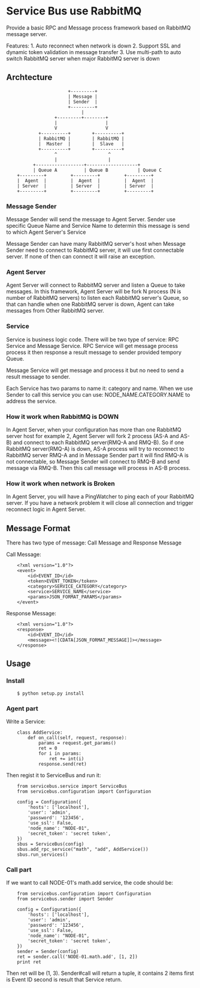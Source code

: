 # Service Bus use RabbitMQ

Provide a basic RPC and Message process framework based on RabbitMQ message server.

Features:
	1. Auto reconnect when network is down
	2. Support SSL and dynamic token validation in message transfer
	3. Use multi-path to auto switch RabbitMQ server when major RabbitMQ server is down

## Archtecture

						   +---------+
						   | Message |
						   | Sender  |
						   +---------+
						   		|
					  +---------+--------+
					  |  				 |
					  V  				 V
				+----------+		+----------+
				| RabbitMQ |		| RabbitMQ |
				|  Master  |		|  Slave   |
				+----------+		+----------+
					  ^					  ^
					  |					  |
			  +------------------+-------------------+
			  | Queue A			 | Queue B			 | Queue C
		+---------+			+---------+			+---------+
		|  Agent  |			|  Agent  |			|  Agent  |
		| Server  |			| Server  |			| Server  |
		+---------+			+---------+			+---------+

### Message Sender

Message Sender will send the message to Agent Server. Sender use specific Queue Name and Service Name to determin this message is send to which Agent Server's Service

Message Sender can have many RabbitMQ server's host when Message Sender need to connect to RabbitMQ server, it will use first connectable server. If none of then can connect it will raise an exception.

### Agent Server

Agent Server will connect to RabbitMQ server and listen a Queue to take messages. In this framework, Agent Server will be fork N process (N is number of RabbitMQ servers) to listen each RabbitMQ server's Queue, so that can handle when one RabbitMQ server is down, Agent can take messages from Other RabbitMQ server.

### Service

Service is business logic code. There will be two type of service: RPC Service and Message Service.
RPC Service will get message process process it then response a result message to sender provided tempory Queue.

Message Service will get message and process it but no need to send a result message to sender.

Each Service has two params to name it: category and name. When we use Sender to call this service you can use: NODE_NAME.CATEGORY.NAME to address the service.

### How it work when RabbitMQ is DOWN

In Agent Server, when your configuration has more than one RabbitMQ server host for example 2, Agent Server will fork 2 process (AS-A and AS-B) and connect to each RabbitMQ server(RMQ-A and RMQ-B). So if one RabbitMQ server(RMQ-A) is down, AS-A process will try to reconnect to RabbitMQ server RMQ-A and in Message Sender part it will find RMQ-A is not connectable, so Message Sender will connect to RMQ-B and send message via RMQ-B. Then this call message will process in AS-B process.

### How it work when network is Broken

In Agent Server, you will have a PingWatcher to ping each of your RabbitMQ server. If you have a network problem it will close all connection and trigger reconnect logic in Agent Server.


## Message Format

There has two type of message: Call Message and Response Message

Call Message:

		<?xml version="1.0"?>
		<event>
			<id>EVENT_ID</id>
			<token>EVENT_TOKEN</token>
			<category>SERVICE_CATEGORY</category>
			<service>SERVICE_NAME</service>
			<params>JSON_FORMAT_PARAMS</params>
		</event>

Response Message:

		<?xml version="1.0"?>
		<response>
			<id>EVENT_ID</id>
			<message><![CDATA[JSON_FORMAT_MESSAGE]]></message>
		</response>

## Usage

### Install

		$ python setup.py install

### Agent part

Write a Service:

		class AddService:
			def on_call(self, request, response):
				params = request.get_params()
				ret = 0
				for i in params:
					ret += int(i)
				response.send(ret)

Then regist it to ServiceBus and run it:

		from servicebus.service import ServiceBus
		from servicebus.configuration import Configuration

		config = Configuration({
			'hosts': ['localhost'],
			'user': 'admin',
			'password': '123456',
			'use_ssl': False,
			'node_name': "NODE-01",
			'secret_token': 'secret token',
		})
		sbus = ServiceBus(config)
		sbus.add_rpc_service("math", "add", AddService())
		sbus.run_services()

### Call part

If we want to call NODE-01's math.add service, the code should be:

		from servicebus.configuration import Configuration
		from servicebus.sender import Sender

		config = Configuration({
			'hosts': ['localhost'],
			'user': 'admin',
			'password': '123456',
			'use_ssl': False,
			'node_name': "NODE-01",
			'secret_token': 'secret token',
		})
		sender = Sender(config)
		ret = sender.call('NODE-01.math.add', [1, 2])
		print ret

Then ret will be (1, 3). Sender#call will return a tuple, it contains 2 items first is Event ID second is result that Service return.
